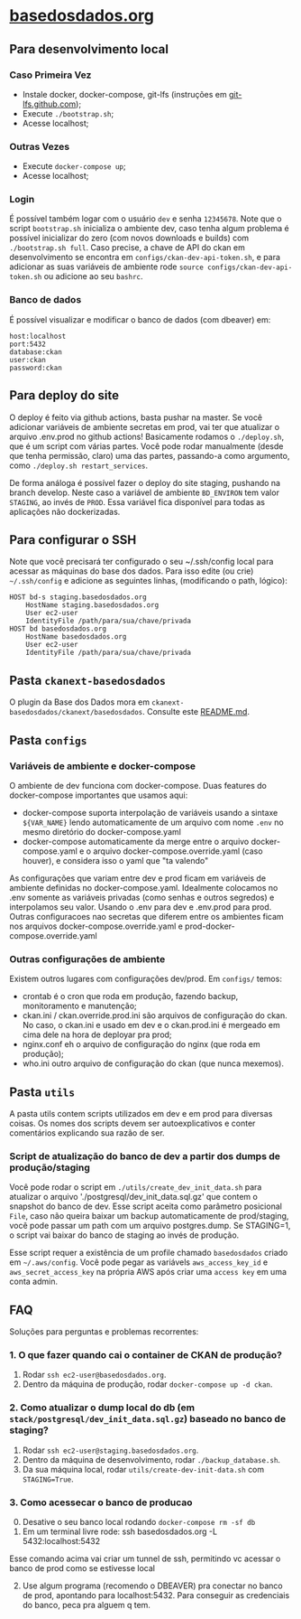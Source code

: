 # [basedosdados.org](http://basedosdados.org)

## Para desenvolvimento local

### Caso Primeira Vez

- Instale docker, docker-compose, git-lfs (instruções em [git-lfs.github.com](https://git-lfs.github.com/));
- Execute `./bootstrap.sh`;
- Acesse localhost;

### Outras Vezes

- Execute `docker-compose up`;
- Acesse localhost;

### Login

É possível também logar com o usuário `dev` e senha `12345678`. Note que o script `bootstrap.sh` inicializa o ambiente dev, caso tenha algum problema é possível inicializar do zero (com novos downloads e builds) com `./bootstrap.sh full`. Caso precise, a chave de API do ckan em desenvolvimento se encontra em `configs/ckan-dev-api-token.sh`, e para adicionar as suas variáveis de ambiente rode `source configs/ckan-dev-api-token.sh` ou adicione ao seu `bashrc`.

### Banco de dados

É possível visualizar e modificar o banco de dados (com dbeaver) em:

```
host:localhost
port:5432
database:ckan
user:ckan
password:ckan
```

## Para deploy do site

O deploy é feito via github actions, basta pushar na master. Se você adicionar variáveis de ambiente secretas em prod, vai ter que atualizar o arquivo .env.prod no github actions! Basicamente rodamos o `./deploy.sh`, que é um script com várias partes. Você pode rodar manualmente (desde que tenha permissão, claro) uma das partes, passando-a como argumento, como `./deploy.sh restart_services`.

De forma análoga é possível fazer o deploy do site staging, pushando na branch develop. Neste caso a variável de ambiente `BD_ENVIRON` tem valor `STAGING`, ao invés de `PROD`. Essa variável fica disponível para todas as aplicações não dockerizadas.

## Para configurar o SSH

Note que você precisará ter configurado o seu ~/.ssh/config local para acessar as máquinas do base dos dados. Para isso edite (ou crie) `~/.ssh/config` e adicione as seguintes linhas, (modificando o path, lógico):

```ssh_config
HOST bd-s staging.basedosdados.org
    HostName staging.basedosdados.org
    User ec2-user
    IdentityFile /path/para/sua/chave/privada
HOST bd basedosdados.org
    HostName basedosdados.org
    User ec2-user
    IdentityFile /path/para/sua/chave/privada
```

## Pasta `ckanext-basedosdados`

O plugin da Base dos Dados mora em `ckanext-basedosdados/ckanext/basedosdados`. Consulte este [README.md](ckanext-basedosdados/ckanext/basedosdados/README.md).

## Pasta `configs`

### Variáveis de ambiente e docker-compose

O ambiente de dev funciona com docker-compose. Duas features do docker-compose importantes que usamos aqui:

- docker-compose suporta interpolação de variáveis usando a sintaxe `${VAR_NAME}` lendo automaticamente de um arquivo com nome `.env` no mesmo diretório do docker-compose.yaml
- docker-compose automaticamente da merge entre o arquivo docker-compose.yaml e o arquivo docker-compose.override.yaml (caso houver), e considera isso o yaml que "ta valendo"

As configurações que variam entre dev e prod ficam em variáveis de ambiente definidas no docker-compose.yaml. Idealmente colocamos no .env somente as variáveis privadas (como senhas e outros segredos) e interpolamos seu valor. Usando o .env para dev e .env.prod para prod. Outras configuracoes nao secretas que diferem entre os ambientes ficam nos arquivos docker-compose.override.yaml e prod-docker-compose.override.yaml

### Outras configurações de ambiente

Existem outros lugares com configurações dev/prod. Em `configs/` temos:

- crontab é o cron que roda em produção, fazendo backup, monitoramento e manutenção;
- ckan.ini / ckan.override.prod.ini são arquivos de configuração do ckan. No caso, o ckan.ini e usado em dev e o ckan.prod.ini é mergeado em cima dele na hora de deployar pra prod;
- nginx.conf eh o arquivo de configuração do nginx (que roda em produção);
- who.ini outro arquivo de configuração do ckan (que nunca mexemos).

## Pasta `utils`

A pasta utils contem scripts utilizados em dev e em prod para diversas coisas. Os nomes dos scripts devem ser autoexplicativos e conter comentários explicando sua razão de ser.

### Script de atualização do banco de dev a partir dos dumps de produção/staging

Você pode rodar o script em `./utils/create_dev_init_data.sh` para atualizar o arquivo './postgresql/dev_init_data.sql.gz' que contem o snapshot do banco de dev. Esse script aceita como parâmetro posicional `File`, caso não queira baixar um backup automaticamente de prod/staging, você pode passar um path com um arquivo postgres.dump. Se STAGING=1, o script vai baixar do banco de staging ao invés de produção.

Esse script requer a existência de um profile chamado `basedosdados` criado em `~/.aws/config`. Você pode pegar as variávels `aws_access_key_id` e `aws_secret_access_key` na própria AWS após criar uma `access key` em uma conta admin.

## FAQ

Soluções para perguntas e problemas recorrentes:

### 1. O que fazer quando cai o container de CKAN de produção?

1. Rodar `ssh ec2-user@basedosdados.org`.
2. Dentro da máquina de produção, rodar `docker-compose up -d ckan`.

### 2. Como atualizar o dump local do db (em `stack/postgresql/dev_init_data.sql.gz`) baseado no banco de staging?

1. Rodar `ssh ec2-user@staging.basedosdados.org`.
2. Dentro da máquina de desenvolvimento, rodar `./backup_database.sh`.
3. Da sua máquina local, rodar `utils/create-dev-init-data.sh` com `STAGING=True`.

### 3. Como acessecar o banco de producao

0. Desative o seu banco local rodando `docker-compose rm -sf db`
1. Em um terminal livre rode: ssh basedosdados.org -L 5432:localhost:5432

Esse comando acima vai criar um tunnel de ssh, permitindo vc acessar o banco de prod como se estivesse local

2. Use algum programa (recomendo o DBEAVER) pra conectar no banco de prod, apontando para localhost:5432.
Para conseguir as credenciais do banco, peca pra alguem q tem.
